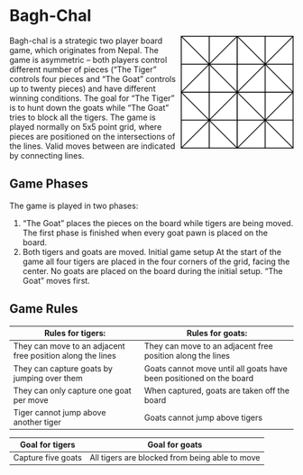 # Bagh-Chal
<img src="https://github.com/Futuramistic/Bagh-Chal/blob/master/Boards/5x5.png" height="200" width="200" align="right">
Bagh-chal is a strategic two player board game, which originates
from Nepal. The game is asymmetric – both players control different
number of pieces (“The Tiger” controls four pieces and “The Goat” controls
up to twenty pieces) and have different winning conditions. The goal for
“The Tiger” is to hunt down the goats while “The Goat” tries to block all the
tigers. The game is played normally on 5x5 point grid, where pieces are
positioned on the intersections of the lines. Valid moves between are
indicated by connecting lines.

## Game Phases
The game is played in two phases:
1. “The Goat” places the pieces on the board while tigers are being moved. The first phase is finished when
every goat pawn is placed on the board.
2. Both tigers and goats are moved.
Initial game setup
At the start of the game all four tigers are placed in the four corners of the grid, facing the center. No goats are
placed on the board during the initial setup. “The Goat” moves first.

## Game Rules 

| Rules for tigers: | Rules for goats: |
| ------------- | ------------- |
| They can move to an adjacent free position along the lines  | They can move to an adjacent free position along the lines  |
| They can capture goats by jumping over them  | Goats cannot move until all goats have been positioned on the board|
|They can only capture one goat per move|When captured, goats are taken off the board|
|Tiger cannot jump above another tiger|Goats cannot jump above tigers|

|Goal for tigers|Goal for goats|
| ------------- | ------------- |
|Capture five goats|All tigers are blocked from being able to move|
